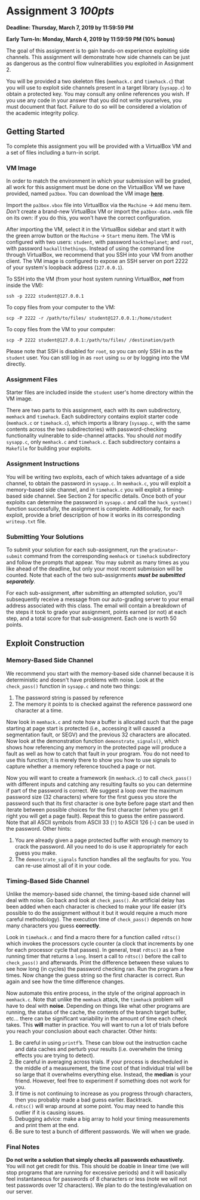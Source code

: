 # Assignment 3 *100pts*

**Deadline: Thursday, March 7, 2019 by 11:59:59 PM**

**Early Turn-In: Monday, March 4, 2019 by 11:59:59 PM (10% bonus)**

The goal of this assignment is to gain hands-on experience exploiting side channels. This assignment will demonstrate how side channels can be just as dangerous as the control flow vulnerabilities you exploited in Assignment 2.

You will be provided a two skeleton files (`memhack.c` and `timehack.c`) that you will use to exploit side channels present in a target library (`sysapp.c`) to obtain a protected key. You may consult any online references you wish. If you use any code in your answer that you did not write yourselves, you must document that fact. Failure to do so will be considered a violation of the academic integrity policy.

## Getting Started

To complete this assignment you will be provided with a VirtualBox VM and a set of files including a turn-in script.

### VM Image

In order to match the environment in which your submission will be graded, all work for this assignment must be done on the VirtualBox VM we have provided, named `pa3box`. You can download the VM image [**here**](https://drive.google.com/a/eng.ucsd.edu/uc?id=1q6foEy60Iex07_qyCJtQHDHwQ7VQXQWC&export=download).

Import the `pa3box.vbox` file into VirtualBox via the `Machine` &rarr; `Add` menu item. *Don't* create a brand-new VirtualBox VM or import the `pa3box-data.vmdk` file on its own: if you do this, you won't have the correct configuration.

After importing the VM, select it in the VirtualBox sidebar and start it with the green arrow button or the `Machine` &rarr; `Start` menu item. The VM is configured with two users: `student`, with password `hacktheplanet`; and `root`, with password `hackallthethings`. Instead of using the command line through VirtualBox, we recommend that you SSH into your VM from another client. The VM image is configured to expose an SSH server on port 2222 of your system's loopback address (`127.0.0.1`).

To SSH into the VM (from your host system running VirtualBox, ***not*** from inside the VM):

```
ssh -p 2222 student@127.0.0.1
```

To copy files from your computer to the VM:

```
scp -P 2222 -r /path/to/files/ student@127.0.0.1:/home/student
```

To copy files from the VM to your computer:

```
scp -P 2222 student@127.0.0.1:/path/to/files/ /destination/path
```

Please note that SSH is disabled for `root`, so you can only SSH in as the `student` user. You can still log in as `root` using `su` or by logging into the VM directly.

### Assignment Files

Starter files are included inside the `student` user's home directory within the VM image.

There are two parts to this assignment, each with its own subdirectory, `memhack` and `timehack`. Each subdirectory contains exploit starter code (`memhack.c` or `timehack.c`), which imports a library (`sysapp.c`, with the same contents across the two subdirectories) with password-checking functionality vulnerable to side-channel attacks. You should *not* modify `sysapp.c`, only `memhack.c` and `timehack.c`. Each subdirectory contains a `Makefile` for building your exploits.

### Assignment Instructions

You will be writing two exploits, each of which takes advantage of a side channel, to obtain the password in `sysapp.c`. In `memhack.c`, you will exploit a memory-based side channel, and in `timehack.c` you will exploit a timing-based side channel. See Section 2 for specific details. Once both of your exploits can determine the password in `sysapp.c` and call the `hack_system()` function successfully, the assignment is complete. Additionally, for each exploit, provide a brief description of how it works in its corresponding `writeup.txt` file.

### Submitting Your Solutions

To submit your solution for each sub-assignment, run the `gradinator-submit` command from the corresponding `memhack` or `timehack` subdirectory and follow the prompts that appear. You may submit as many times as you like ahead of the deadline, but only your most recent submission will be counted. Note that each of the two sub-assignments ***must be submitted separately***.

For each sub-assignment, after submitting an attempted solution, you'll subsequently receive a message from our auto-grading server to your email address associated with this class. The email will contain a breakdown of the steps it took to grade your assignment, points earned (or not) at each step, and a total score for that sub-assignment. Each one is worth 50 points.

## Exploit Construction

### Memory-Based Side Channel

We recommend you start with the memory-based side channel because it is deterministic and doesn't have problems with noise. Look at the `check_pass()` function in `sysapp.c` and note two things:

1. The password string is passed by reference
2. The memory it points to is checked against the reference password one character at a time.

Now look in `memhack.c` and note how a buffer is allocated such that the page starting at page start is protected (i.e., accessing it will caused a segmentation fault, or SEGV) and the previous 32 characters are allocated. Now look at the demonstration function `demonstrate_signals()`, which shows how referencing any memory in the protected page will produce a fault as well as how to catch that fault in your program. You do not need to use this function; it is merely there to show you how to use signals to capture whether a memory reference touched a page or not.

Now you will want to create a framework (in `memhack.c`) to call `check_pass()` with different inputs and catching any resulting faults so you can determine if part of the password is correct. We suggest a loop over the maximum password size (32 characters) where for the first guess you store the password such that its first character is one byte before page start and then iterate between possible choices for the first character (when you get it right you will get a page fault). Repeat this to guess the entire password. Note that all ASCII symbols from ASCII 33 (`!`) to ASCII 126 (`∼`) can be used in the password. Other hints:

1. You are already given a page protected buffer with enough memory to crack the password. All you
   need to do is use it appropriately for each guess you make. 
2. The `demonstrate_signals` function handles all the segfaults for you. You can re-use almost all of it
   in your code.

### Timing-Based Side Channel

Unlike the memory-based side channel, the timing-based side channel will deal with noise. Go back and look at `check_pass()`. An artificial delay has been added when each character is checked to make your life easier (it’s possible to do the assignment without it but it would require a much more careful methodology). The execution time of `check_pass()` depends on how many characters you guess **correctly**.

Look in `timehack.c` and find a macro there for a function called `rdtsc()` which invokes the processors cycle counter (a clock that increments by one for each processor cycle that passes). In general, treat `rdtsc()` as a free running timer that returns a `long`. Insert a call to `rdtsc()` before the call to `check_pass()` and afterwards. Print the difference between these values to see how long (in cycles) the password checking ran. Run the program a few times. Now change the guess string so the first character is correct. Run again and see how the time difference changes. 

Now automate this entire process, in the style of the original approach in `memhack.c`. Note that unlike the `memhack` attack, the `timehack` problem will have to deal with **noise**. Depending on things like what other programs are running, the status of the cache, the contents of the branch target buffer, etc... there can be significant variability in the amount of time each check takes. This **will** matter in practice. You will want to run a lot of trials before you reach your conclusion about each character. Other hints:

1. Be careful in using `printf`’s.  These can blow out the instruction cache and data caches and perturb your results (i.e. overwhelm the timing effects you are trying to detect).
2. Be careful in averaging across trials. If your process is descheduled in the middle of a measurement, the time cost of that individual trial will be so large that it overwhelms everything else. Instead, the **median** is your friend. However, feel free to experiment if something does not work for you.
3. If time is not continuing to increase as you progress through characters, then you probably made a bad guess earlier. Backtrack.
4. `rdtsc()` will wrap around at some point. You may need to handle this outlier if it is causing issues.
5. Debugging advice: make a big array to hold your timing measurements and print them at the end.
6. Be sure to test a bunch of different passwords. We will when we grade.

### Final Notes

**Do not write a solution that simply checks all passwords exhaustively.** You will not get credit for this. This should be doable in linear time (we will stop programs that are running for excessive periods) and it will basically feel instantaneous for passwords of 8 characters or less (note we will not test passwords over 12 characters). We plan to do the testing/evaluation on our server.
